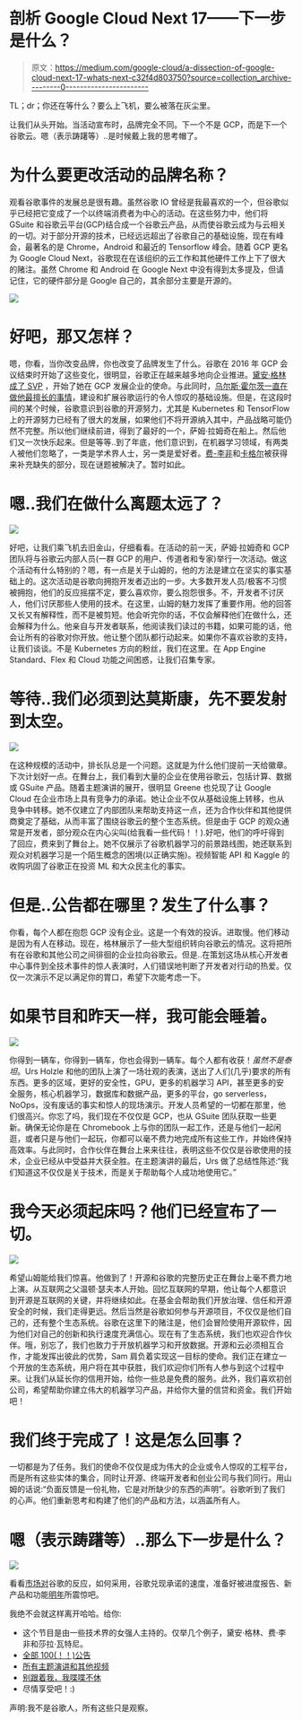 # 剖析 Google Cloud Next 17——下一步是什么？

> 原文：<https://medium.com/google-cloud/a-dissection-of-google-cloud-next-17-whats-next-c32f4d803750?source=collection_archive---------0----------------------->

TL；dr；你还在等什么？要么上飞机，要么被落在灰尘里。

让我们从头开始。当活动宣布时，品牌完全不同。下一个不是 GCP，而是下一个谷歌云。嗯（表示踌躇等）..是时候戴上我的思考帽了。

# 为什么要更改活动的品牌名称？

观看谷歌事件的发展总是很有趣。虽然谷歌 IO 曾经是我最喜欢的一个，但谷歌似乎已经把它变成了一个以终端消费者为中心的活动。在这些努力中，他们将 GSuite 和谷歌云平台(GCP)结合成一个谷歌云产品，从而使谷歌云成为与云相关的一切。对于部分开源的技术，已经远远超出了谷歌自己的基础设施，现在有峰会，最著名的是 Chrome，Android 和最近的 Tensorflow 峰会。随着 GCP 更名为 Google Cloud Next，谷歌现在在该组织的云工作和其他硬件工作上下了很大的赌注。虽然 Chrome 和 Android 在 Google Next 中没有得到太多提及，但请记住，它的硬件部分是 Google 自己的，其余部分主要是开源的。

![](img/0514d04e9eb8bd244aa21f2085283266.png)

# 好吧，那又怎样？

嗯，你看，当你改变品牌，你也改变了品牌发生了什么。谷歌在 2016 年 GCP 会议结束时开始了这些变化，很明显，谷歌正在越来越多地向企业推进。[黛安·格林成了 SVP](https://www.forbes.com/sites/roberthof/2016/05/08/google-cloud-chief-diane-greene-heres-how-well-catch-amazon-and-microsoft/#627d9ee92270) ，开始了她在 GCP 发展企业的使命。与此同时，[乌尔斯·霍尔茨一直在做他最擅长的事情](https://research.google.com/pubs/author79.html)，建设和扩展谷歌运行的令人惊叹的基础设施。但是，在这段时间的某个时候，谷歌意识到谷歌的开源努力，尤其是 Kubernetes 和 TensorFlow 上的开源努力已经有了很大的发展，如果他们不将开源纳入其中，产品战略可能仍然不完整。所以他们继续前进，得到了最好的一个，萨姆·拉姆奇在船上。然后他们又一次快乐起来。但是等等..到了年底，他们意识到，在机器学习领域，有两类人被他们忽略了，一类是学术界人士，另一类是爱好者。[费-李非](http://vision.stanford.edu/feifeili/)和[卡格尔](https://www.kaggle.com/)被获得来补充缺失的部分，现在谜题被解决了。暂时如此。

# 嗯..我们在做什么离题太远了？

![](img/f2c8b04262061372910a1a38a732c156.png)

好吧，让我们乘飞机去旧金山，仔细看看。在活动的前一天，萨姆·拉姆奇和 GCP 团队将与谷歌云内部人员(一群 GCP 的用户、传道者和专家)举行一次活动。做这个活动有什么特别的？嗯，有一点是关于山姆的，他的方法是建立在坚实的事实基础上的。这次活动是谷歌向拥抱开发者迈出的一步。大多数开发人员/极客不习惯被拥抱，他们的反应摇摆不定，要么喜欢你，要么抱怨很多。不，开发者不讨厌人，他们讨厌那些人使用的技术。在这里，山姆的魅力发挥了重要作用。他的回答又长又有解释性，而不是被剪短。他会听完你的话，不仅会解释他们在做什么，还会解释为什么。他亲自与开发者联系，他阅读我们读过的书籍，如果可能的话，他会让所有的谷歌对你开放。他让整个团队都行动起来。如果你不喜欢谷歌的支持，让我们谈谈。不是 Kubernetes 方向的粉丝，我们在这里。在 App Engine Standard、Flex 和 Cloud 功能之间困惑，让我们召集专家。

# 等待..我们必须到达莫斯康，先不要发射到太空。

![](img/00bc3bd27fcd33cbdd8ad0eb11685550.png)

在这种规模的活动中，排长队总是一个问题。这就是为什么他们提前一天给徽章。下次计划好一点。在舞台上，我们看到大量的企业在使用谷歌云，包括计算、数据或 GSuite 产品。随着主题演讲的展开，很明显 Greene 也兑现了让 Google Cloud 在企业市场上具有竞争力的承诺。她让企业不仅从基础设施上转移，也从竞争中转移。她不仅建立了内部团队来帮助支持这一点，还为合作伙伴和其他提供商奠定了基础，从而丰富了围绕谷歌云的整个生态系统。但是由于 GCP 的观众通常是开发者，部分观众在内心尖叫(给我看一些代码！！).好吧，他们的呼吁得到了回应，费来到了舞台上。她不仅展示了谷歌机器学习的前景路线图，她还联系到观众对机器学习是一个陌生概念的困境(以正确实施)。视频智能 API 和 Kaggle 的收购巩固了谷歌正在投资 ML 和大众民主化的事实。

# 但是..公告都在哪里？发生了什么事？

你看，每个人都在抱怨 GCP 没有企业。这是一个有效的投诉。进取慢。他们移动是因为有人在移动。现在，格林展示了一些大型组织转向谷歌云的情况。这将把所有在谷歌和其他公司之间徘徊的企业拉向谷歌云。但是..在策划这场从核心开发者中心事件到全技术事件的惊人表演时，人们错误地判断了开发者对行动的热爱。仅仅一次演示不足以满足你的胃口，希望下次能考虑一下。

# 如果节目和昨天一样，我可能会睡着。

![](img/591fad8b28935a3e224e0d9b58d783c7.png)

你得到一辆车，你得到一辆车，你也会得到一辆车。每个人都有收获！*虽然不是泰坦*。Urs Holzle 和他的团队上演了一场壮观的表演，送出了人们(几乎)要求的所有东西。更多的区域，更好的安全性，GPU，更多的机器学习 API，甚至更多的安全服务，核心机器学习，数据库和数据产品，更多的平台，go serverless，NoOps，没有废话的事实和惊人的现场演示。开发人员希望的一切都在那里，他们很高兴。你忘了吗，我们现在不仅仅是 GCP，也从 GSuite 团队获取一些更新。确保无论你是在 Chromebook 上与你的团队一起工作，还是与他们一起闲逛，或者只是与他们一起玩，你都可以毫不费力地完成所有这些工作，并始终保持高效率。与此同时，合作伙伴在舞台上来来往往，表明这些不仅仅是谷歌使用的技术，企业已经从中受益并大获全胜。在主题演讲的最后，Urs 做了总结性陈述:“我们知道这不仅仅是关于技术，而是关于帮助每个人成功地使用它。”

# 我今天必须起床吗？他们已经宣布了一切。

![](img/c07e49d6a355a6c14985460c7ad7f68f.png)

希望山姆能给我们惊喜。他做到了！开源和谷歌的完整历史正在舞台上毫不费力地上演。从互联网之父温顿·瑟夫本人开始。回忆互联网的早期，他让每个人都意识到开源是互联网的关键，并将继续如此。在基金会帮助我们开放治理、信任和开源安全的时候，我们走得更远。然后当然是谷歌如何参与开源项目，不仅仅是他们自己的，还有整个生态系统。谷歌在这里下的赌注是，他们会冒险使用开源软件，因为他们对自己的创新和执行速度充满信心。现在有了生态系统，我们也欢迎合作伙伴。哦，别忘了，我们也致力于开放机器学习和开放数据。开源和云必须相互合作，才能发挥出彼此的优势，Sam 肩负着实现这一目标的使命。我们正在建立一个开放的生态系统，用户将在其中获胜，我们欢迎你们所有人参与到这个过程中来。让我们从延长你的信用开始，给你一些总是免费的服务。此外，我们喜欢初创公司，希望帮助你建立伟大的机器学习产品，并给你大量的信贷和资金。我们开始吧！

# 我们终于完成了！这是怎么回事？

一切都是为了任务。我们的使命不仅仅是成为伟大的企业或令人惊叹的工程平台，而是所有这些实体的集合，同时让开源、终端开发者和创业公司与我们同行。用山姆的话说:“负面反馈是一份礼物，它是对所缺少的东西的声明”。谷歌听到了我们的心声。他们重新思考和构建了他们的产品和方法，以涵盖所有人。

# 嗯（表示踌躇等）..那么下一步是什么？

![](img/831abd488cf4db011df453d358cd4db9.png)

看看[市场对](https://aws.amazon.com/blogs/aws/new-instance-size-flexibility-for-ec2-reserved-instances/)谷歌的反应，如何采用，谷歌兑现承诺的速度，准备好被进度报告、新产品和功能[明年](https://cloudnext.withgoogle.com/)所震惊吧。

我绝不会就这样离开哈哈。给你:

*   这个节目是由一些技术界的女强人主持的。仅举几个例子，黛安·格林、费·李非和莎拉·瓦特尼。
*   [全部 100(！！)公告](https://blog.google/topics/google-cloud/100-announcements-google-cloud-next-17/)
*   [所有主题演讲和其他视频](https://www.youtube.com/playlist?list=PLIivdWyY5sqI8RuUibiH8sMb1ExIw0lAR)
*   [别跟着我，我喋喋不休](https://twitter.com/Vikram_Tiwari)
*   尽情享受吧！:)

声明:我不是谷歌人，所有这些只是观察。